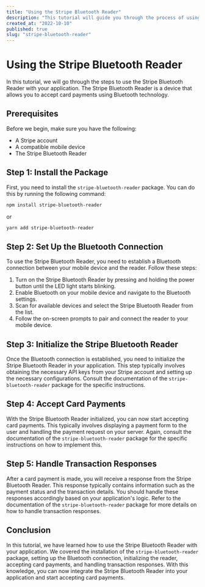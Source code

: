 ```yaml
---
title: "Using the Stripe Bluetooth Reader"
description: "This tutorial will guide you through the process of using the Stripe Bluetooth Reader with your application."
created_at: "2022-10-10"
published: true
slug: "stripe-bluetooth-reader"
---
```


# Using the Stripe Bluetooth Reader

In this tutorial, we will go through the steps to use the Stripe Bluetooth Reader with your application. The Stripe Bluetooth Reader is a device that allows you to accept card payments using Bluetooth technology.

## Prerequisites

Before we begin, make sure you have the following:

- A Stripe account
- A compatible mobile device
- The Stripe Bluetooth Reader

## Step 1: Install the Package

First, you need to install the `stripe-bluetooth-reader` package. You can do this by running the following command:

```bash
npm install stripe-bluetooth-reader
```

or

```bash
yarn add stripe-bluetooth-reader
```

## Step 2: Set Up the Bluetooth Connection

To use the Stripe Bluetooth Reader, you need to establish a Bluetooth connection between your mobile device and the reader. Follow these steps:

1. Turn on the Stripe Bluetooth Reader by pressing and holding the power button until the LED light starts blinking.
2. Enable Bluetooth on your mobile device and navigate to the Bluetooth settings.
3. Scan for available devices and select the Stripe Bluetooth Reader from the list.
4. Follow the on-screen prompts to pair and connect the reader to your mobile device.

## Step 3: Initialize the Stripe Bluetooth Reader

Once the Bluetooth connection is established, you need to initialize the Stripe Bluetooth Reader in your application. This step typically involves obtaining the necessary API keys from your Stripe account and setting up the necessary configurations. Consult the documentation of the `stripe-bluetooth-reader` package for the specific instructions.

## Step 4: Accept Card Payments

With the Stripe Bluetooth Reader initialized, you can now start accepting card payments. This typically involves displaying a payment form to the user and handling the payment request on your server. Again, consult the documentation of the `stripe-bluetooth-reader` package for the specific instructions on how to implement this.

## Step 5: Handle Transaction Responses

After a card payment is made, you will receive a response from the Stripe Bluetooth Reader. This response typically contains information such as the payment status and the transaction details. You should handle these responses accordingly based on your application's logic. Refer to the documentation of the `stripe-bluetooth-reader` package for more details on how to handle transaction responses.

## Conclusion

In this tutorial, we have learned how to use the Stripe Bluetooth Reader with your application. We covered the installation of the `stripe-bluetooth-reader` package, setting up the Bluetooth connection, initializing the reader, accepting card payments, and handling transaction responses. With this knowledge, you can now integrate the Stripe Bluetooth Reader into your application and start accepting card payments.